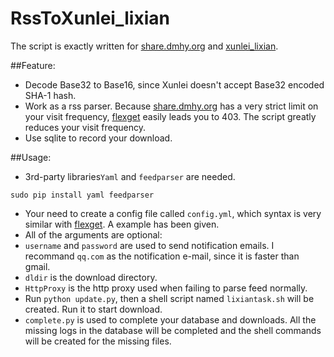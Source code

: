 # RssToXunlei_lixian
The script is exactly written for [share.dmhy.org](http://share.dmhy.org) and [xunlei_lixian](https://github.com/iambus/xunlei-lixian).

##Feature:
- Decode Base32 to Base16, since Xunlei doesn't accept Base32 encoded SHA-1 hash.
- Work as a rss parser. Because [share.dmhy.org](http://share.dmhy.org) has a very strict limit on your visit frequency, [flexget](http://flexget.com)  easily leads you to 403. The script greatly reduces your visit frequency.
- Use sqlite to record your download.

##Usage:
- 3rd-party libraries`Yaml` and `feedparser` are needed.
```
sudo pip install yaml feedparser
```
- Your need to create a config file called `config.yml`, which syntax is very similar with [flexget](http://flexget.com). A example has been given. 
- All of the arguments are optional:
 - `username` and `password` are used to send notification emails. I recommand `qq.com` as the notification e-mail, since it is faster than gmail.
 - `dldir` is the download directory.
 - `HttpProxy` is the http proxy used when failing to parse feed normally.
- Run `python update.py`, then a shell script named `lixiantask.sh` will be created. Run it to start download.
- `complete.py` is used to complete your database and downloads. All the missing logs in the database will be completed and the shell commands will be created for the missing files.
